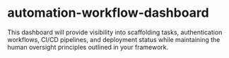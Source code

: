 # automation-workflow-dashboard
This dashboard will provide visibility into scaffolding tasks, authentication workflows, CI/CD pipelines, and deployment status while maintaining the human oversight principles outlined in your framework.
